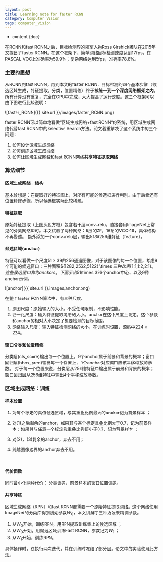 ```yaml
---
layout: post
title: Learning note for faster RCNN
category: Computer Vision
tags: computer_vision
---
```


* content
{:toc}





在RCNN和fast RCNN之后，目标检测界的领军人物Ross Girshick团队在2015年又提出了faster RCNN。在这个框架下，简单网络目标检测速度达到17fps，在PASCAL VOC上准确率为59.9%；复杂网络达到5fps，准确率78.8%。







### 主要的思想

从RCNN到fast RCNN，再到本文的faster RCNN，目标检测的四个基本步骤（候选区域生成，特征提取，分类，位置精修）终于被**统一到一个深度网络框架之内**。所有计算没有重复，完全在GPU中完成，大大提高了运行速度。这三个框架可以由下图进行比较说明：

![faster_RCNN]({{ site.url }}/images/faster_RCNN.png) 

faster RCNN可以简单地看做“区域生成网络+fast RCNN“的系统，用区域生成网络代替fast RCNN中的Selective Search方法。论文着重解决了这个系统中的三个问题： 

1. 如何设计区域生成网络 
2. 如何训练区域生成网络 
3. 如何让区域生成网络和fast RCNN网络**共享特征提取网络**



### 算法细节

#### 区域生成网络：结构

基本设想是：在提取好的特征图上，对所有可能的候选框进行判别。由于后续还有位置精修步骤，所以候选框实际比较稀疏。 



#### 特征提取

原始特征提取（上图灰色方框）包含若干层conv+relu，直接套用ImageNet上常见的分类网络即可。本文试验了两种网络：5层的ZF，16层的VGG-16，具体结构不再赘述。 额外添加一个conv+relu层，输出51*39*256维特征（feature）。



#### 候选区域(anchor)

特征可以看做一个尺度$51\times 39$的256通道图像，对于该图像的每一个位置，考虑9个可能的候选窗口：三种面积${1282,2562,5122} \times $三种比例${1:1,1:2,2:1}$。这些候选窗口称为anchors。下图示出$51\times 39$个anchor中心，以及9种anchor示例。 

![anchor]({{ site.url }}/images/anchor.png)

在整个faster RCNN算法中，有三种尺度:

1. 原图尺度：原始输入的大小。不受任何限制，不影响性能。 
2. 归一化尺度：输入特征提取网络的大小。anchor在这个尺度上设定。这个参数和anchor的相对大小决定了想要检测的目标范围。 
3. 网络输入尺度：输入特征检测网络的大小，在训练时设置，源码中$224\times 224$。



#### 窗口分类和位置精修

分类层(cls_score)输出每一个位置上，9个anchor属于前景和背景的概率；窗口回归层(bbox_pred)输出每一个位置上，9个anchor对应窗口应该平移缩放的参数。 对于每一个位置来说，分类层从256维特征中输出属于前景和背景的概率；窗口回归层从256维特征中输出4个平移缩放参数。



### 区域生成网络：训练

#### 样本设置

1. 对每个标定的真值候选区域，与其重叠比例最大的anchor记为前景样本 ；

2. 对(1)之后剩余的anchor，如果其与某个标定重叠比例大于0.7，记为前景样本；如果其与任意一个标定的重叠比例都小于0.3，记为背景样本 ；

3. 对(2)，(3)剩余的anchor，弃去不用；

4. 跨越图像边界的anchor弃去不用。

   ​

#### 代价函数

同时最小化两种代价： 分类误差，前景样本的窗口位置偏差。



#### 共享特征

区域生成网络（RPN）和fast RCNN都需要一个原始特征提取网络。这个网络使用ImageNet的分类库得到初始参数$W_0$，本文讲解了三种方法来精调参数。

1. 从$W_0$开始，训练RPN。用RPN提取训练集上的候选区域 ；
2. 从$W_0$开始，用候选区域训练Fast RCNN，参数记为$W_1$ ；
3. 从$W_1$开始，训练RPN。

具体操作时，仅执行两次迭代，并在训练时冻结了部分层。论文中的实验使用此方法。
